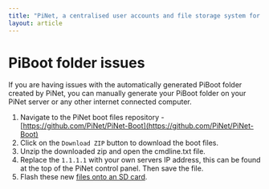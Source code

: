 ```yaml
---
title: "PiNet, a centralised user accounts and file storage system for a Raspberry Pi classroom."
layout: article
---
```


# PiBoot folder issues    
If you are having issues with the automatically generated PiBoot folder created by PiNet, you can manually generate your PiBoot folder on your PiNet server or any other internet connected computer.   
1. Navigate to the PiNet boot files repository - [https://github.com/PiNet/PiNet-Boot](https://github.com/PiNet/PiNet-Boot)    
2. Click on the ```Download ZIP``` button to download the boot files.    
3. Unzip the downloaded zip and open the cmdline.txt file.   
4. Replace the ```1.1.1.1``` with your own servers IP address, this can be found at the top of the PiNet control panel. Then save the file.    
5. Flash these new [files onto an SD card](../installation/sd-card-copy.html).
